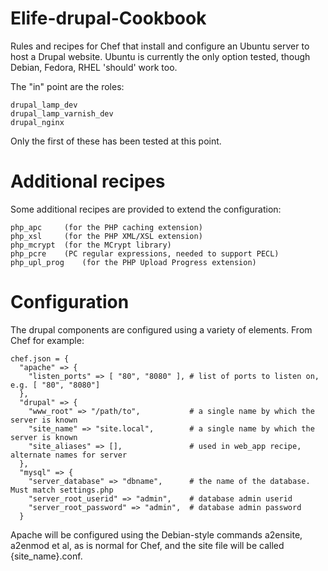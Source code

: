 # Elife-drupal-Cookbook

Rules and recipes for Chef that install and configure an Ubuntu server
to host a Drupal website. Ubuntu is currently the only option tested, though
Debian, Fedora, RHEL 'should' work too.

The "in" point are the roles:

	drupal_lamp_dev
	drupal_lamp_varnish_dev
	drupal_nginx

Only the first of these has been tested at this point.

# Additional recipes

Some additional recipes are provided to extend the configuration:

	php_apc		(for the PHP caching extension)
	php_xsl		(for the PHP XML/XSL extension)
	php_mcrypt	(for the MCrypt library)
	php_pcre    (PC regular expressions, needed to support PECL)
	php_upl_prog	(for the PHP Upload Progress extension)


# Configuration

The drupal components are configured using a variety of elements. From
Chef for example:

    chef.json = {
      "apache" => {
        "listen_ports" => [ "80", "8080" ], # list of ports to listen on, e.g. [ "80", "8080"]
      },
      "drupal" => {
        "www_root" => "/path/to",           # a single name by which the server is known
        "site_name" => "site.local",        # a single name by which the server is known
        "site_aliases" => [],               # used in web_app recipe, alternate names for server
      },
      "mysql" => {
        "server_database" => "dbname",      # the name of the database. Must match settings.php
        "server_root_userid" => "admin",    # database admin userid
        "server_root_password" => "admin",  # database admin password
	  }


Apache will be configured using the Debian-style commands a2ensite, a2enmod et al, as is normal
for Chef, and the site file will be called {site_name}.conf.

